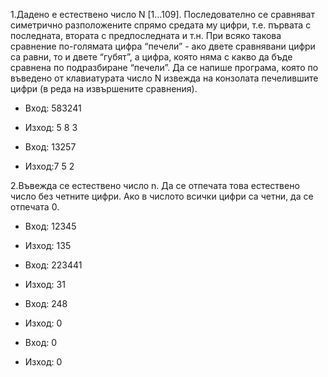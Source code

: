 1.Дадено е естествено число N [1...109].
Последователно се сравняват симетрично разположените спрямо средата му цифри, т.е. първата с последната, втората с предпоследната и т.н.
При всяко такова сравнение по-голямата цифра “печели” - ако двете сравнявани цифри са равни, то и двете “губят”,
а цифра, която няма с какво да бъде сравнена по подразбиране “печели”.
Да се напише програма, която по въведено от клавиатурата число N извежда на конзолата печелившите цифри (в реда на извършените сравнения).

- Вход: 583241
- Изход: 5 8 3

- Вход: 13257
- Изход:7 5 2   

2.Въвежда се естествено число n.
Да се отпечата това естествено число без четните цифри. Ако в числото всички цифри са четни, да се отпечата 0.

- Вход: 12345
- Изход: 135

- Вход: 223441
- Изход: 31

- Вход: 248
- Изход: 0

- Вход: 0
- Изход: 0

